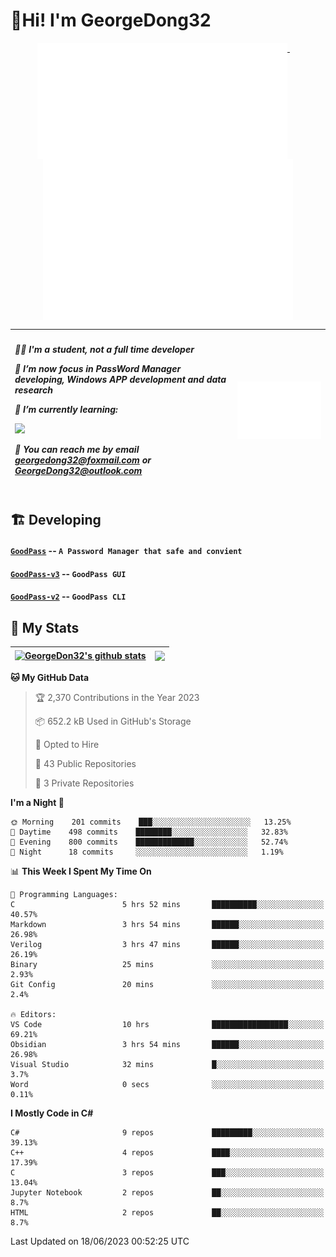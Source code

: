 # 👋Hi! I'm GeorgeDong32
<p align="center">
  <a href="#">
    <img width="400" align="top" src="https://github.com/GeorgeDong32/GeorgeDong32/blob/main/metrics.classic.svg" />
  </a>
  &emsp;
  <a href="#">
    <img width="400" align="top" src="https://github.com/GeorgeDong32/GeorgeDong32/blob/main/metrics.achievements.svg" />
  </a>
</p>

| <h5 align="left"> <p>🧑‍🎓 I'm a student, not a full time developer</p> <p>👀 I’m now focus in PassWord Manager developing, Windows APP development and data research</p> <p>📖 I’m currently learning:</p> <p><img height="28" src="https://skillicons.dev/icons?i=cs,c,cpp,matlab,cmake,py,dotnet,unity" /></p> <p>💬 You can reach me by email georgedong32@foxmail.com or GeorgeDong32@outlook.com</p></h5> | <img width="450" alt="my-commit-calendar" src="https://github.com/GeorgeDong32/GeorgeDong32/blob/main/metrics.plugin.isocalendar.svg" > |
| ------------- | ------------- |

## 🏗️ Developing
#### [`GoodPass`](https://github.com/GeorgeDong32/GoodPass) -- `A Password Manager that safe and convient`
#### [`GoodPass-v3`](https://github.com/GeorgeDong32/GoodPass-v3) -- `GoodPass GUI`
#### [`GoodPass-v2`](https://github.com/GeorgeDong32/GoodPass-v2) -- `GoodPass CLI`

## 🚀 My Stats

| <a href="https://github.com/GeorgeDong32/github-readme-stats"><img align="center" src="https://github-readme-stats-one-topaz-92.vercel.app/api?username=GeorgeDong32&show_icons=true&bg_color=45,34558b,FFFFFF&title_color=FFFFFF&icon_color=F5DF4D&hide_border=1" alt="GeorgeDon32's github stats" /></a> | <a href="https://github.com/GeorgeDong32/github-readme-stats"><img align="center" height="192" src="https://github-readme-stats-one-topaz-92.vercel.app/api/top-langs/?username=GeorgeDong32&layout=compact&bg_color=45,FFFFFF,34558b&title_color=555555&hide_border=1&langs_count=7" /></a> |
| ------------- | ------------- |


<!--START_SECTION:waka-->
**🐱 My GitHub Data** 

> 🏆 2,370 Contributions in the Year 2023
 > 
> 📦 652.2 kB Used in GitHub's Storage 
 > 
> 💼 Opted to Hire
 > 
> 📜 43 Public Repositories 
 > 
> 🔑 3 Private Repositories  
 > 
**I'm a Night 🦉** 

```text
🌞 Morning    201 commits    ███░░░░░░░░░░░░░░░░░░░░░░   13.25% 
🌆 Daytime    498 commits    ████████░░░░░░░░░░░░░░░░░   32.83% 
🌃 Evening    800 commits    █████████████░░░░░░░░░░░░   52.74% 
🌙 Night      18 commits     ░░░░░░░░░░░░░░░░░░░░░░░░░   1.19%

```


📊 **This Week I Spent My Time On** 

```text
💬 Programming Languages: 
C                        5 hrs 52 mins       ██████████░░░░░░░░░░░░░░░   40.57% 
Markdown                 3 hrs 54 mins       ██████░░░░░░░░░░░░░░░░░░░   26.98% 
Verilog                  3 hrs 47 mins       ██████░░░░░░░░░░░░░░░░░░░   26.19% 
Binary                   25 mins             ░░░░░░░░░░░░░░░░░░░░░░░░░   2.93% 
Git Config               20 mins             ░░░░░░░░░░░░░░░░░░░░░░░░░   2.4%

🔥 Editors: 
VS Code                  10 hrs              █████████████████░░░░░░░░   69.21% 
Obsidian                 3 hrs 54 mins       ██████░░░░░░░░░░░░░░░░░░░   26.98% 
Visual Studio            32 mins             █░░░░░░░░░░░░░░░░░░░░░░░░   3.7% 
Word                     0 secs              ░░░░░░░░░░░░░░░░░░░░░░░░░   0.11%

```

**I Mostly Code in C#** 

```text
C#                       9 repos             █████████░░░░░░░░░░░░░░░░   39.13% 
C++                      4 repos             ████░░░░░░░░░░░░░░░░░░░░░   17.39% 
C                        3 repos             ███░░░░░░░░░░░░░░░░░░░░░░   13.04% 
Jupyter Notebook         2 repos             ██░░░░░░░░░░░░░░░░░░░░░░░   8.7% 
HTML                     2 repos             ██░░░░░░░░░░░░░░░░░░░░░░░   8.7%

```



 Last Updated on 18/06/2023 00:52:25 UTC
<!--END_SECTION:waka-->

